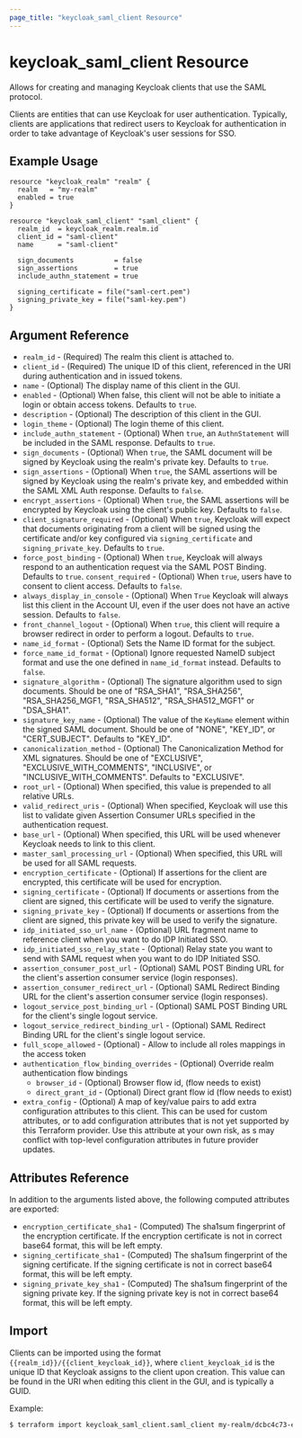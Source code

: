 ```yaml
---
page_title: "keycloak_saml_client Resource"
---
```


# keycloak\_saml\_client Resource

Allows for creating and managing Keycloak clients that use the SAML protocol.

Clients are entities that can use Keycloak for user authentication. Typically, clients are applications that redirect users
to Keycloak for authentication in order to take advantage of Keycloak's user sessions for SSO.

## Example Usage

```hcl
resource "keycloak_realm" "realm" {
  realm   = "my-realm"
  enabled = true
}

resource "keycloak_saml_client" "saml_client" {
  realm_id  = keycloak_realm.realm.id
  client_id = "saml-client"
  name      = "saml-client"

  sign_documents          = false
  sign_assertions         = true
  include_authn_statement = true

  signing_certificate = file("saml-cert.pem")
  signing_private_key = file("saml-key.pem")
}
```

## Argument Reference

- `realm_id` - (Required) The realm this client is attached to.
- `client_id` - (Required) The unique ID of this client, referenced in the URI during authentication and in issued tokens.
- `name` - (Optional) The display name of this client in the GUI.
- `enabled` - (Optional) When false, this client will not be able to initiate a login or obtain access tokens. Defaults to `true`.
- `description` - (Optional) The description of this client in the GUI.
- `login_theme` - (Optional) The login theme of this client.
- `include_authn_statement` - (Optional) When `true`, an `AuthnStatement` will be included in the SAML response. Defaults to `true`.
- `sign_documents` - (Optional) When `true`, the SAML document will be signed by Keycloak using the realm's private key. Defaults to `true`.
- `sign_assertions` - (Optional) When `true`, the SAML assertions will be signed by Keycloak using the realm's private key, and embedded within the SAML XML Auth response. Defaults to `false`.
- `encrypt_assertions` - (Optional) When `true`, the SAML assertions will be encrypted by Keycloak using the client's public key. Defaults to `false`.
- `client_signature_required` - (Optional) When `true`, Keycloak will expect that documents originating from a client will be signed using the certificate and/or key configured via `signing_certificate` and `signing_private_key`. Defaults to `true`.
- `force_post_binding` - (Optional) When `true`, Keycloak will always respond to an authentication request via the SAML POST Binding. Defaults to `true`.
 `consent_required` - (Optional) When `true`, users have to consent to client access. Defaults to `false`.
- `always_display_in_console` - (Optional) When `True` Keycloak will always list this client in the Account UI, even if the user does not have an active session. Defaults to `false`.
- `front_channel_logout` - (Optional) When `true`, this client will require a browser redirect in order to perform a logout. Defaults to `true`.
- `name_id_format` - (Optional) Sets the Name ID format for the subject.
- `force_name_id_format` - (Optional) Ignore requested NameID subject format and use the one defined in `name_id_format` instead. Defaults to `false`.
- `signature_algorithm` - (Optional) The signature algorithm used to sign documents. Should be one of "RSA_SHA1", "RSA_SHA256", "RSA_SHA256_MGF1, "RSA_SHA512", "RSA_SHA512_MGF1" or "DSA_SHA1".
- `signature_key_name` - (Optional) The value of the `KeyName` element within the signed SAML document. Should be one of "NONE", "KEY_ID", or "CERT_SUBJECT". Defaults to "KEY_ID".
- `canonicalization_method` - (Optional) The Canonicalization Method for XML signatures. Should be one of "EXCLUSIVE", "EXCLUSIVE_WITH_COMMENTS", "INCLUSIVE", or "INCLUSIVE_WITH_COMMENTS". Defaults to "EXCLUSIVE".
- `root_url` - (Optional) When specified, this value is prepended to all relative URLs.
- `valid_redirect_uris` - (Optional) When specified, Keycloak will use this list to validate given Assertion Consumer URLs specified in the authentication request.
- `base_url` - (Optional) When specified, this URL will be used whenever Keycloak needs to link to this client.
- `master_saml_processing_url` - (Optional) When specified, this URL will be used for all SAML requests.
- `encryption_certificate` - (Optional) If assertions for the client are encrypted, this certificate will be used for encryption.
- `signing_certificate` - (Optional) If documents or assertions from the client are signed, this certificate will be used to verify the signature.
- `signing_private_key` - (Optional) If documents or assertions from the client are signed, this private key will be used to verify the signature.
- `idp_initiated_sso_url_name` - (Optional) URL fragment name to reference client when you want to do IDP Initiated SSO.
- `idp_initiated_sso_relay_state` - (Optional) Relay state you want to send with SAML request when you want to do IDP Initiated SSO.
- `assertion_consumer_post_url` - (Optional) SAML POST Binding URL for the client's assertion consumer service (login responses).
- `assertion_consumer_redirect_url` - (Optional) SAML Redirect Binding URL for the client's assertion consumer service (login responses).
- `logout_service_post_binding_url` - (Optional) SAML POST Binding URL for the client's single logout service.
- `logout_service_redirect_binding_url` - (Optional) SAML Redirect Binding URL for the client's single logout service.
- `full_scope_allowed` - (Optional) - Allow to include all roles mappings in the access token
- `authentication_flow_binding_overrides` - (Optional) Override realm authentication flow bindings
    - `browser_id` - (Optional) Browser flow id, (flow needs to exist)
    - `direct_grant_id` - (Optional) Direct grant flow id (flow needs to exist)
- `extra_config` - (Optional) A map of key/value pairs to add extra configuration attributes to this client. This can be used for custom attributes, or to add configuration attributes that is not yet supported by this Terraform provider. Use this attribute at your own risk, as s may conflict with top-level configuration attributes in future provider updates.

## Attributes Reference

In addition to the arguments listed above, the following computed attributes are exported:

- `encryption_certificate_sha1` - (Computed) The sha1sum fingerprint of the encryption certificate. If the encryption certificate is not in correct base64 format, this will be left empty.
- `signing_certificate_sha1` - (Computed) The sha1sum fingerprint of the signing certificate. If the signing certificate is not in correct base64 format, this will be left empty.
- `signing_private_key_sha1` - (Computed) The sha1sum fingerprint of the signing private key. If the signing private key is not in correct base64 format, this will be left empty.

## Import

Clients can be imported using the format `{{realm_id}}/{{client_keycloak_id}}`, where `client_keycloak_id` is the unique ID that Keycloak
assigns to the client upon creation. This value can be found in the URI when editing this client in the GUI, and is typically a GUID.

Example:

```bash
$ terraform import keycloak_saml_client.saml_client my-realm/dcbc4c73-e478-4928-ae2e-d5e420223352
```

